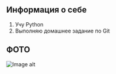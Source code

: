 ## Информация о себе ##

1. Учу Python
2. Выполняю домашнее задание по Git


## ****ФОТО**** ##

![Image alt](https://www.newshub.co.nz/home/lifestyle/2019/08/the-top-five-cat-memes-of-all-time-rated/_jcr_content/par/video/image.dynimg.full.q75.jpg)
